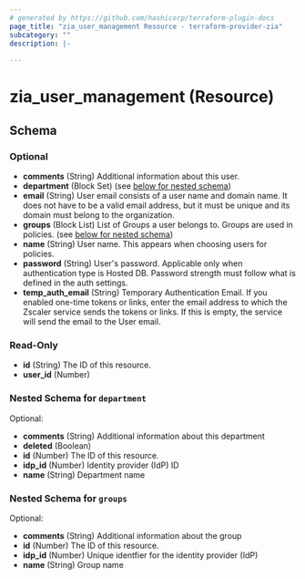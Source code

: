 ```yaml
---
# generated by https://github.com/hashicorp/terraform-plugin-docs
page_title: "zia_user_management Resource - terraform-provider-zia"
subcategory: ""
description: |-
  
---
```


# zia_user_management (Resource)





<!-- schema generated by tfplugindocs -->
## Schema

### Optional

- **comments** (String) Additional information about this user.
- **department** (Block Set) (see [below for nested schema](#nestedblock--department))
- **email** (String) User email consists of a user name and domain name. It does not have to be a valid email address, but it must be unique and its domain must belong to the organization.
- **groups** (Block List) List of Groups a user belongs to. Groups are used in policies. (see [below for nested schema](#nestedblock--groups))
- **name** (String) User name. This appears when choosing users for policies.
- **password** (String) User's password. Applicable only when authentication type is Hosted DB. Password strength must follow what is defined in the auth settings.
- **temp_auth_email** (String) Temporary Authentication Email. If you enabled one-time tokens or links, enter the email address to which the Zscaler service sends the tokens or links. If this is empty, the service will send the email to the User email.

### Read-Only

- **id** (String) The ID of this resource.
- **user_id** (Number)

<a id="nestedblock--department"></a>
### Nested Schema for `department`

Optional:

- **comments** (String) Additional information about this department
- **deleted** (Boolean)
- **id** (Number) The ID of this resource.
- **idp_id** (Number) Identity provider (IdP) ID
- **name** (String) Department name


<a id="nestedblock--groups"></a>
### Nested Schema for `groups`

Optional:

- **comments** (String) Additional information about the group
- **id** (Number) The ID of this resource.
- **idp_id** (Number) Unique identfier for the identity provider (IdP)
- **name** (String) Group name


